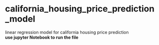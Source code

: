 # california_housing_price_prediction_model
linear regression model for california housing price prediction
<br/>
<b>use jupyter Notebook to run the file</b>
